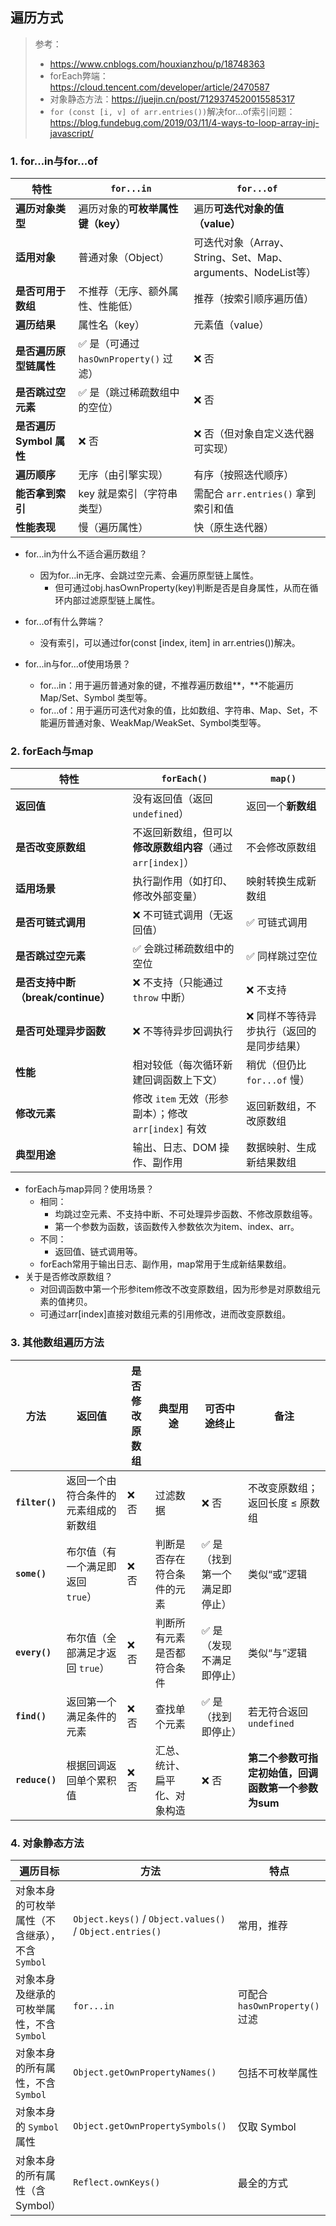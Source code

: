 ## 遍历方式

> 参考：
>
> - https://www.cnblogs.com/houxianzhou/p/18748363
> - forEach弊端：https://cloud.tencent.com/developer/article/2470587
> - 对象静态方法：https://juejin.cn/post/7129374520015585317
> - `for (const [i, v] of arr.entries())`解决for...of索引问题：https://blog.fundebug.com/2019/03/11/4-ways-to-loop-array-inj-javascript/

### 1. for...in与for...of

| 特性                     | `for...in`                             | `for...of`                                                   |
| ------------------------ | -------------------------------------- | ------------------------------------------------------------ |
| **遍历对象类型**         | 遍历对象的**可枚举属性键（key）**      | 遍历**可迭代对象的值（value）**                              |
| **适用对象**             | 普通对象（Object）                     | 可迭代对象（Array、String、Set、Map、arguments、NodeList等） |
| **是否可用于数组**       | 不推荐（无序、额外属性、性能低）       | 推荐（按索引顺序遍历值）                                     |
| **遍历结果**             | 属性名（key）                          | 元素值（value）                                              |
| **是否遍历原型链属性**   | ✅ 是（可通过 `hasOwnProperty()` 过滤） | ❌ 否                                                         |
| **是否跳过空元素**       | ✅ 是（跳过稀疏数组中的空位）           | ❌ 否                                                         |
| **是否遍历 Symbol 属性** | ❌ 否                                   | ❌ 否（但对象自定义迭代器可实现）                             |
| **遍历顺序**             | 无序（由引擎实现）                     | 有序（按照迭代顺序）                                         |
| **能否拿到索引**         | key 就是索引（字符串类型）             | 需配合 `arr.entries()` 拿到索引和值                          |
| **性能表现**             | 慢（遍历属性）                         | 快（原生迭代器）                                             |

- for...in为什么不适合遍历数组？
  - 因为for...in无序、会跳过空元素、会遍历原型链上属性。
    - 但可通过obj.hasOwnProperty(key)判断是否是自身属性，从而在循环内部过滤原型链上属性。

- for...of有什么弊端？
  - 没有索引，可以通过for(const [index, item] in arr.entries())解决。
- for...in与for...of使用场景？
  - for...in：用于遍历普通对象的键，不推荐遍历数组**，**不能遍历 Map/Set、Symbol 类型等。
  - for...of：用于遍历可迭代对象的值，比如数组、字符串、Map、Set，不能遍历普通对象、WeakMap/WeakSet、Symbol类型等。

### 2. forEach与map

| 特性                               | `forEach()`                                                 | `map()`                                  |
| ---------------------------------- | ----------------------------------------------------------- | ---------------------------------------- |
| **返回值**                         | 没有返回值（返回 `undefined`）                              | 返回一个**新数组**                       |
| **是否改变原数组**                 | 不返回新数组，但可以**修改原数组内容**（通过 `arr[index]`） | 不会修改原数组                           |
| **适用场景**                       | 执行副作用（如打印、修改外部变量）                          | 映射转换生成新数组                       |
| **是否可链式调用**                 | ❌ 不可链式调用（无返回值）                                  | ✅ 可链式调用                             |
| **是否跳过空元素**                 | ✅ 会跳过稀疏数组中的空位                                    | ✅ 同样跳过空位                           |
| **是否支持中断（break/continue）** | ❌ 不支持（只能通过 `throw` 中断）                           | ❌ 不支持                                 |
| **是否可处理异步函数**             | ❌ 不等待异步回调执行                                        | ❌ 同样不等待异步执行（返回的是同步结果） |
| **性能**                           | 相对较低（每次循环新建回调函数上下文）                      | 稍优（但仍比 `for...of` 慢）             |
| **修改元素**                       | 修改 `item` 无效（形参副本）；修改 `arr[index]` 有效        | 返回新数组，不改原数组                   |
| **典型用途**                       | 输出、日志、DOM 操作、副作用                                | 数据映射、生成新结果数组                 |

- forEach与map异同？使用场景？
  - 相同：
    - 均跳过空元素、不支持中断、不可处理异步函数、不修改原数组等。
    - 第一个参数为函数，该函数传入参数依次为item、index、arr。
  - 不同：
    - 返回值、链式调用等。
  - forEach常用于输出日志、副作用，map常用于生成新结果数组。
- 关于是否修改原数组？
  - 对回调函数中第一个形参item修改不改变原数组，因为形参是对原数组元素的值拷贝。
  - 可通过arr[index]直接对数组元素的引用修改，进而改变原数组。

### 3. 其他数组遍历方法

| 方法           | 返回值                               | 是否修改原数组 | 典型用途                     | 可否中途终止                 | 备注                                                |
| -------------- | ------------------------------------ | -------------- | ---------------------------- | ---------------------------- | --------------------------------------------------- |
| **`filter()`** | 返回一个由符合条件的元素组成的新数组 | ❌ 否           | 过滤数据                     | ❌ 否                         | 不改变原数组；返回长度 ≤ 原数组                     |
| **`some()`**   | 布尔值（有一个满足即返回 `true`）    | ❌ 否           | 判断是否存在符合条件的元素   | ✅ 是（找到第一个满足即停止） | 类似“或”逻辑                                        |
| **`every()`**  | 布尔值（全部满足才返回 `true`）      | ❌ 否           | 判断所有元素是否都符合条件   | ✅ 是（发现不满足即停止）     | 类似“与”逻辑                                        |
| **`find()`**   | 返回第一个满足条件的元素             | ❌ 否           | 查找单个元素                 | ✅ 是（找到即停止）           | 若无符合返回 `undefined`                            |
| **`reduce()`** | 根据回调返回单个累积值               | ❌ 否           | 汇总、统计、扁平化、对象构造 | ❌ 否                         | **第二个参数可指定初始值，回调函数第一个参数为sum** |

### 4. 对象静态方法

| 遍历目标                                        | 方法                                                     | 特点                           |
| ----------------------------------------------- | -------------------------------------------------------- | ------------------------------ |
| 对象本身的可枚举属性（不含继承），不含 `Symbol` | `Object.keys()` / `Object.values()` / `Object.entries()` | 常用，推荐                     |
| 对象本身及继承的可枚举属性，不含 `Symbol`       | `for...in`                                               | 可配合 `hasOwnProperty()` 过滤 |
| 对象本身的所有属性，不含 `Symbol`               | `Object.getOwnPropertyNames()`                           | 包括不可枚举属性               |
| 对象本身的 `Symbol` 属性                        | `Object.getOwnPropertySymbols()`                         | 仅取 Symbol                    |
| 对象本身的所有属性（含 Symbol）                 | `Reflect.ownKeys()`                                      | 最全的方式                     |


